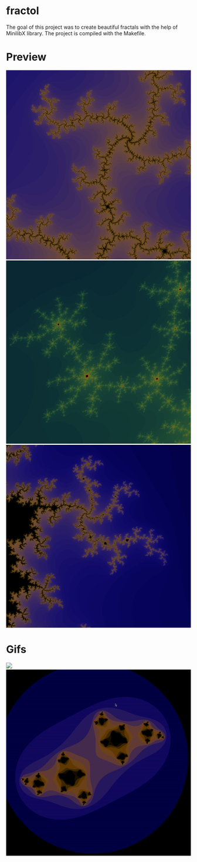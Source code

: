 # fractol

The goal of this project was to create beautiful fractals with the help of MinilibX library. The project is compiled with the Makefile.

# Preview
![](./preview/fract1.jpg)
![](./preview/fract2.jpg)
![](./preview/fract3.jpg)

# Gifs

![](./preview/gif1.gif)
![](./preview/gif2.gif)
